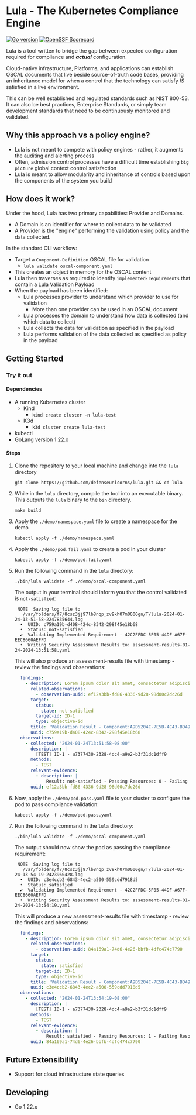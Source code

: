 # Lula - The Kubernetes Compliance Engine

[![Go version](https://img.shields.io/github/go-mod/go-version/defenseunicorns/lula?filename=go.mod)](https://go.dev/)
[![OpenSSF Scorecard](https://api.securityscorecards.dev/projects/github.com/defenseunicorns/lula/badge)](https://api.securityscorecards.dev/projects/github.com/defenseunicorns/lula)

Lula is a tool written to bridge the gap between expected configuration required for compliance and **_actual_** configuration.

Cloud-native infrastructure, Platforms, and applications can establish OSCAL documents that live beside source-of-truth code bases, providing an inheritance model for when a control that the technology can satisfy _IS_ satisfied in a live environment.

This can be well established and regulated standards such as NIST 800-53. It can also be best practices, Enterprise Standards, or simply team development standards that need to be continuously monitored and validated.

## Why this approach vs a policy engine?

- Lula is not meant to compete with policy engines - rather, it augments the auditing and alerting process
- Often, admission control processes have a difficult time establishing `big picture` global context control satisfaction
- Lula is meant to allow modularity and inheritance of controls based upon the components of the system you build

## How does it work?

Under the hood, Lula has two primary capabilities: Provider and Domains.

- A Domain is an identifier for where to collect data to be validated
- A Provider is the "engine" performing the validation using policy and the data collected.

In the standard CLI workflow:

- Target a `Component-Definition` OSCAL file for validation
  - `lula validate oscal-component.yaml`
- This creates an object in memory for the OSCAL content
- Lula then traverses as required to identify `implemented-requirements` that contain a Lula Validation Payload
- When the payload has been identified:
  - Lula processes provider to understand which provider to use for validation
    - More than one provider can be used in an OSCAL document
  - Lula processes the domain to understand how data is collected (and which data to collect)
  - Lula collects the data for validation as specified in the payload
  - Lula performs validation of the data collected as specified as policy in the payload

## Getting Started

### Try it out

#### Dependencies

- A running Kubernetes cluster
    - Kind
        - `kind create cluster -n lula-test`
    - K3d
        - `k3d cluster create lula-test`
- kubectl
- GoLang version 1.22.x

#### Steps

1. Clone the repository to your local machine and change into the `lula` directory

    ```shell
    git clone https://github.com/defenseunicorns/lula.git && cd lula
    ```

2. While in the `lula` directory, compile the tool into an executable binary. This outputs the `lula` binary to the `bin` directory.

    ```shell
    make build
    ```

3. Apply the `./demo/namespace.yaml` file to create a namespace for the demo

    ```shell
    kubectl apply -f ./demo/namespace.yaml
    ```

4. Apply the `./demo/pod.fail.yaml` to create a pod in your cluster

    ```shell
    kubectl apply -f ./demo/pod.fail.yaml
    ```

5. Run the following command in the `lula` directory:

    ```shell
    ./bin/lula validate -f ./demo/oscal-component.yaml
    ```

    The output in your terminal should inform you that the control validated is `not-satisfied`:

    ```shell
     NOTE  Saving log file to
       /var/folders/f7/8csz3jj97lb8nqp_zv9kh07m0000gn/T/lula-2024-01-24-13-51-58-2247835644.log
      •  UUID: c759a19b-d408-424c-8342-298f45e18b68                                                                                                                                                                                                                   
      •  Status: not-satisfied                                                                                                                                                                                                                                        
      ✔  Validating Implemented Requirement - 42C2FFDC-5F05-44DF-A67F-EEC8660AEFFD                                                                                                                                                                                    
      •  Writing Security Assessment Results to: assessment-results-01-24-2024-13:51:58.yaml
    ```

    This will also produce an assessment-results file with timestamp - review the findings and observations:

    ```yaml
      findings:
        - description: Lorem ipsum dolor sit amet, consectetur adipiscing elit, sed do eiusmod tempor incididunt ut labore et dolore magna aliqua. Ut enim ad minim veniam,  quis nostrud exercitation ullamco laboris nisi ut aliquip ex ea commodo consequat. Duis aute irure dolor in reprehenderit in voluptate velit esse cillum  dolore eu fugiat nulla pariatur. Excepteur sint occaecat cupidatat non proident, sunt in culpa qui officia deserunt mollit anim id est laborum.
          related-observations:
            - observation-uuid: ef12a3bb-fd86-4336-9d28-98d00c7dc26d
          target:
            status:
              state: not-satisfied
            target-id: ID-1
            type: objective-id
          title: 'Validation Result - Component:A9D5204C-7E5B-4C43-BD49-34DF759B9F04 / Control Implementation: A584FEDC-8CEA-4B0C-9F07-85C2C4AE751A / Control:  ID-1'
          uuid: c759a19b-d408-424c-8342-298f45e18b68
      observations:
        - collected: "2024-01-24T13:51:58-08:00"
          description: |
            [TEST] ID-1 - a7377430-2328-4dc4-a9e2-b3f31dc1dff9
          methods:
            - TEST
          relevant-evidence:
            - description: |
                Result: not-satisfied - Passing Resources: 0 - Failing Resources 1
          uuid: ef12a3bb-fd86-4336-9d28-98d00c7dc26d
    ```

6. Now, apply the `./demo/pod.pass.yaml` file to your cluster to configure the pod to pass compliance validation:

    ```shell
    kubectl apply -f ./demo/pod.pass.yaml
    ```

7. Run the following command in the `lula` directory:

    ```shell
    ./bin/lula validate -f ./demo/oscal-component.yaml
    ```

    The output should now show the pod as passing the compliance requirement:

    ```shell
     NOTE  Saving log file to
       /var/folders/f7/8csz3jj97lb8nqp_zv9kh07m0000gn/T/lula-2024-01-24-13-54-19-2423960428.log
      •  UUID: c3e4ccb2-6843-4ec2-a500-559cdd7918d5                                                                                                                                                                                                                   
      •  Status: satisfied                                                                                                                                                                                                                                            
      ✔  Validating Implemented Requirement - 42C2FFDC-5F05-44DF-A67F-EEC8660AEFFD                                                                                                                                                                                    
      •  Writing Security Assessment Results to: assessment-results-01-24-2024-13:54:19.yaml
    ```

    This will produce a new assessment-results file with timestamp - review the findings and observations:

    ```yaml
      findings:
        - description: Lorem ipsum dolor sit amet, consectetur adipiscing elit, sed do eiusmod tempor incididunt ut labore et dolore magna aliqua. Ut enim ad minim veniam,  quis nostrud exercitation ullamco laboris nisi ut aliquip ex ea commodo consequat. Duis aute irure dolor in reprehenderit in voluptate velit esse cillum  dolore eu fugiat nulla pariatur. Excepteur sint occaecat cupidatat non proident, sunt in culpa qui officia deserunt mollit anim id est laborum.
          related-observations:
            - observation-uuid: 84a169a1-74d6-4e26-bbfb-4dfc474c7790
          target:
            status:
              state: satisfied
            target-id: ID-1
            type: objective-id
          title: 'Validation Result - Component:A9D5204C-7E5B-4C43-BD49-34DF759B9F04 / Control Implementation: A584FEDC-8CEA-4B0C-9F07-85C2C4AE751A / Control:  ID-1'
          uuid: c3e4ccb2-6843-4ec2-a500-559cdd7918d5
      observations:
        - collected: "2024-01-24T13:54:19-08:00"
          description: |
            [TEST] ID-1 - a7377430-2328-4dc4-a9e2-b3f31dc1dff9
          methods:
            - TEST
          relevant-evidence:
            - description: |
                Result: satisfied - Passing Resources: 1 - Failing Resources 0
          uuid: 84a169a1-74d6-4e26-bbfb-4dfc474c7790
    ```

## Future Extensibility

- Support for cloud infrastructure state queries

## Developing

- Go 1.22.x
